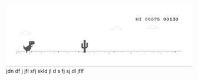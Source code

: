 ![image](https://github.com/sudimuk2017/qwaszx/blob/main/dino.gif)
jdn  df   j   jfl    sfj  skld  jl  d  s   fj   sj    dl  jflf

